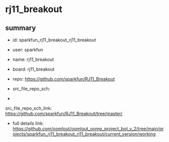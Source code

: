 # rj11_breakout
 
## summary 
* id: sparkfun_rj11_breakout_rj11_breakout
* user: sparkfun
* name: rj11_breakout
* board: rj11_breakout
* repo: https://github.com/sparkfun/RJ11_Breakout



* src_file_repo_sch: 
*
 src_file_repo_sch_link: https://github.com/sparkfun/RJ11_Breakout/tree/master/
* full details link: https://github.com/oomlout/oomlout_oomp_project_bot_v_2/tree/main/projects/sparkfun_rj11_breakout_rj11_breakout/current_version/working  






